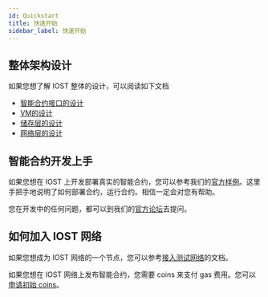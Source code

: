 ```yaml
---
id: Quickstart
title: 快速开始
sidebar_label: 快速开始
---
```


## 整体架构设计
如果您想了解 IOST 整体的设计，可以阅读如下文档  

- [智能合约接口的设计](2-intro-of-iost/Smart-contract.md)  
- [VM的设计](2-intro-of-iost/VM.md)  
- [储存层的设计](2-intro-of-iost/Database.md)  
- [网络层的设计](2-intro-of-iost/Network-layer.md)  


## 智能合约开发上手
如果您想在 IOST 上开发部署真实的智能合约，您可以参考我们的[官方样例](5-lucky-bet/Design-Tech-data.md)。这里手把手地说明了如何部署合约，运行合约。相信一定会对您有帮助。  

您在开发中的任何问题，都可以到我们的[官方论坛](https://forum.iost.io)去提问。


## 如何加入 IOST 网络
如果您想成为 IOST 网络的一个节点，您可以参考[接入测试网络](4-running-iost-node/Deployment.md)的文档。

如果您想在 IOST 网络上发布智能合约，您需要 coins 来支付 gas 费用。您可以[申请初始 coins](4-running-iost-node/Faucet.md)。
